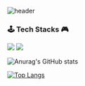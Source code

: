 ![header](https://capsule-render.vercel.app/api?type=transparent&color=auto&height=200&section=header&text=Hello%20I'm%20chaeyeon!&fontSize=60)

### 🕹️ Tech Stacks 🎮 
<img src="https://img.shields.io/badge/Django-092E20?style=flat&logo=Django&logoColor=white">
<img src="https://img.shields.io/badge/React-61DAFB?style=flat&logo=React&logoColor=white">

![Anurag's GitHub stats](https://github-readme-stats.vercel.app/api?username=codusl100&show_icons=true&theme=radical)

[![Top Langs](https://github-readme-stats.vercel.app/api/top-langs/?username=codusl100&layout=compact)](https://github.com/codusl100/github-readme-stats)
